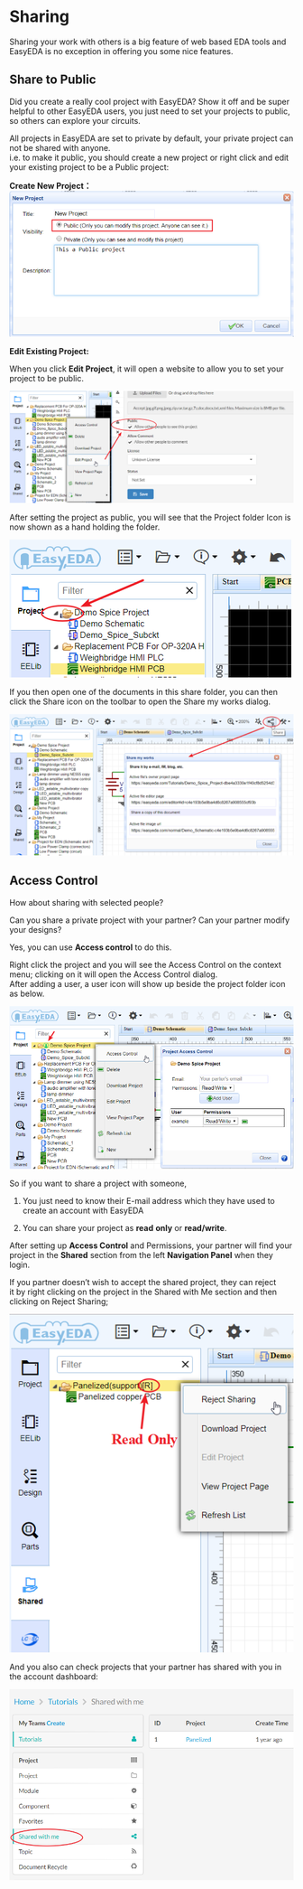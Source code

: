 # Sharing 

Sharing your work with others is a big feature of web based EDA tools and EasyEDA is no exception in offering you some nice features.

## Share to Public 

Did you create a really cool project with EasyEDA? Show it off and be super helpful to other EasyEDA users, you just need to set your projects to public, so others can explore your circuits.

All projects in EasyEDA are set to private by default, your private project can not be shared with anyone.  
i.e. to make it public, you should create a new project or right click and edit your existing project to be a Public project:  

**Create New Project：**
![](images/164_Share_NewPublicProject.png)  

**Edit Existing Project:**    

When you click **Edit Project**, it will open a website to allow you to set your project to be public.

![](images/165_Share_EditProjectToPublic.png)  

After setting the project as public, you will see that the Project folder Icon is now shown as a hand holding the folder.

![](images/166_Share_SharedProjectIcon.png)

If you then open one of the documents in this share folder, you can then click the Share icon on the toolbar to open the Share my works dialog.

![](images/167_Share_SharedProjectShareIcon.png)

## Access Control 

How about sharing with selected people?

Can you share a private project with your partner? Can your partner modify your designs?

Yes, you can use **Access control** to do this.

Right click the project and you will see the Access Control on the context menu; clicking on it will open the Access Control dialog.  
After adding a user, a user icon will show up beside the project folder icon as below.

![](images/168_Share_AccessControl.png)

So if you want to share a project with someone,

1.  You just need to know their E-mail address which they have used to create an account with EasyEDA

2.  You can share your project as **read** **only** or **read/write**.

After setting up **Access Control** and Permissions, your partner will find your project in the **Shared** section from the left **Navigation Panel** when they login.

If you partner doesn’t wish to accept the shared project, they can reject it by right clicking on the project in the Shared with Me section and then clicking on Reject Sharing;

![](images/169_Share_SharedWithMe.png) 

And you also can check projects that your partner has shared with you in the account dashboard:  

![](images/179_Share_SharedWithMe_Dashboard.png) 

                    